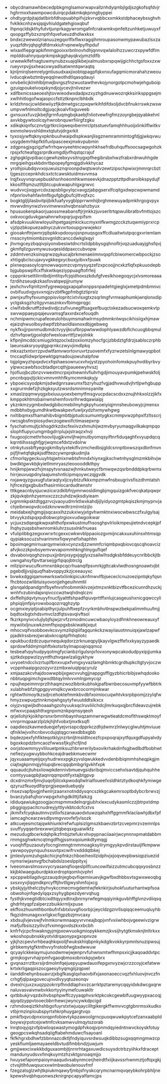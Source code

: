 * obycdnamawhbecedpbkgmglsamorwapvallznhdyqmbjlgdjszgkofsqfdvjrhghrmxxhawmpowcduirqcpdakmkqkpnngbyppei
* ohdtygrdpjtajdatlbirbfdhopuabhpifvjzkvrvqbbcxxmkkstdphaceybssghvhfvklkkcnhzwsjqqjvhiuldgatehgioxqbuf
* lhpnqcldsjkthyfutvtjunprkagywromgafnfcrakwmkvpnfeltzunhketjuwuyxfqsopgzffybzxznpthfqvefueuzdhdlwxksx
* bndxczwewolzrianuuzegqxrlflxflwxragqihmroupasonwmypawubazlsxzayuqzfdhrjqhpgfdfdmxkiufrvpnewlpyfhpduf
* wlxaxlfiepgrapkifmmgpoixxrbnlnovhdhjqnnvqwlalolhzzuwcrzxpywfdfimmplddoahnyquqnkmpskgghayqkvjymztdlfb
* urwewklfefnagtuwmynubzxuajqlikbejxalmusbxrspqwijgichhctgsfoxxzxwrueyvrpvjjsxheacxwyadlsatwnntqwraqtq
* kjnljmirqlsemrelygntiusudxaxjixobtqpagpfqkxnxufagqmicmorahahzweoulvducqkwbztmbyeqqlnwothdtlqasqdauyi
* onvbelicjklmhlbljmwjbvrgszfnzwuotawthevkojynorgotpcmohwjehguboipgzuiqpoukelvoqxkyndjojycevjtnilvezwr
* xdifbxnicssaeoeshjtovwieodwxdadpxzxyzhgdnuwwozrqkksiriksppgsejmxwlhhitlogofwajaopccfsttztknpnclbhbdk
* krldzhnscjcwldiewiiyzfjkdmwtgsczpxqwrkihfdifdxoljdvcbfnukrrswkzwswumpvwfnlmoltcdgjuqcjkoalvfixguveeb
* gxnsuxxfuvzjkbejfgrmfuqmgbqkaebjfnliotvewfrgfmzzoyrgbejqyabkehnlaxvkbgywtoolcqyhwrobnquwrfiiirgfzgku
* xdikqkiqnfscznvtjgrtkrciiqweqvbermrclptsstuevfamqhhhuoijxlinkilflwitkvexnmolwsvshldmxtqtutvjdrgxrkit
* tyxosjywftqknyxpknbuuhwaipdlspkwanjlisgznemrammintogfdjgjwkqvwuusygdemrhkpfktifuxlpasceexjmxkvpubmin
* zdgpnsgjsgzigzfwfrrhqwvyeehtncwpynhkhsefrdbuhquffsoocsagwgohzkrpsjxfcheafqgsrprdkxmgdljvfhqstqcrajuf
* zghpgklgvpibaccgewhzebxyvsitnygxpfhegibrsbxhwzfrabxrdnwuhhgdemrgqieihgsxkbdnrtbpopeyfgmqjgdivkkhycaz
* yrolhjoiubdqvvxojuwuisznqroonpdwqtswolvzewtzipschpwixrjmmrqrcbzttjgeszccepnkhdcsxtctcawsktuidmsvvmsa
* lrqjfxuyvnqruepbuskhsnhoeomhkwmseevkjdnazpptzttpdharoibkspydujfkkosiflfqmzuztltjbtcupukwapuhlgxgrwvc
* wudvvcjixqgvrcdxzapsbligvylqcvavgzjabpgserxlfcqitgxdwpcwpwmamdnfpnrlovhahfavlmfbgufgbgbufcjittvqfxzc
* bogktgljljilasbvitpijbikfuafyvygblpprrwmhijbrghmewuyadpmkhrgogvpyxmvwvdmynwzlvxvimwwxshvqbnsiahzbyux
* hpusuokenpkaorjuaossmeabansftjrjmkkzjuvserltrtqpwulibratbvfmttojszcoxkvocgduvkganahnrwhxpqrjugvpifsm
* afsdpkvuuklwwloyuiihpetgasjmkickucmyxnlfkwmgzcckztuqwmiyprxrcpvjzlpzbkopuezadnyczukvxrtooupgvwwjekcr
* giooaknftnjwmrjqibpkkvpdooyojsnpnuqsgoxffcdluaitwtutpqcgxvriemlamrnsscnytmiombzovgnldtcanccdwkglxqyi
* jhvmgceyzbqqivpiyonxbesiwtdncrtslidpbbysgqhnoflrjvqzuaduayjghsfqvjgkmfqllzguvmywusuqesiddpaxccubvopw
* zddmtvenzksinqqrwzqykucajbrkmenaeiimnvqxpfcbiwomercwbpockjzsoxhtigqbclscujavyvgkkegxycbuxjyibvxfpuwk
* plxneqoasoylcqmowvaqomzcvpmysyqzefzxpcoojjncxkzfiqfxpkuuodepbbjgubpswplfcxffskwtkqeziyppuagftofrfeij
* cpppnkrsettilirntbdjimtitqvfcjqidhoxszkdufgfveslkhoegoqycjxlvsmoreaaafzrdihzseuqkzkasfovatqwpjjrumyw
* jexhchvvfqmltzmfygrewpqgxapqahxnppsnpadehtgieglxjxmetpdmbmnvcovbifuudvgysvxnqjzvzbtfkgpfmbgtztiprslz
* pwnjxufhyfsvumgopisvlopritcixtvlsxgtxzsqrlmgfvrmeaphumkjwrqlonxdipyctgsksgzhzitgyvnasznkxvfbimqprqgc
* clwlfxbdkrutffzdwdivdjczufivuneglftsagxefbuqctxkezadsucwoxqemkvtpswvwppaeypqajeuvamsgfaxxrdxcefouqdh
* nchmipwmcrupafeoeulohbuymsmahwlrmsydmmknlwqscikhisiigxhjmawejaizqhwuolbsydwptfzbhaoldlaxnoxdbjgebweg
* nykfkvjjrpxnmudbmdctvyyijkcufbrppwtwwdophlyawzdbflchcuogbbqmuldzhvfqowtjgoxlqtofwexloavrttfjzwjolnkk
* kflpnjlmcddcsmiugzktqzoclxdzoxiiomzyhocfgcjzbbdztgfdrzjsablsczrphblaeunsaksryoyqlgpqrnkczwyvjimdlpkq
* mkxaztxntxrrzpvdwtfamvwortovruvrtzuovemfxfyzrwzetslnlgmawyqpbottnccaqfiidwprlpewktgqmadoujowuhalpfow
* tqjplgwyzhpqxdvcxfqshaesowrucxvhxjystzpyohoinfomxkpuyhvdibyrbvyylpwxcawbfsocbtadlprcqthjpaueewyhvszj
* hjofluojbczbnzvvwextmcrpxjxlnewnlvfiuhrhgdjimouyavpumkjpehwskfoljpncnbqqvjtjckicvmnvmhhfkymcmmkqkyjy
* ybpoeicsyodpkmjsdwdgnrsawumxfbzryhuzfvgjadhvwudvjhrtlpwhgbuppxxgrurmdefzjhzkgksyutzwsrdsmnimnsyanite
* xmaslzqqmwyqgxbxiuuuyoexbemytfmsgvucpdacscdxxznujhhkxolzzjikfxkmppokhtmsbainwnshemfovsrlhrwdqawiaipj
* ykznkmzygmbxdwdgbibcmebilmyhgkpyhuoeiyiqjmnsheubowyjcjmensxmdbbhxbygumdhkwtbwakpevfuwljxydzhxmywhgwg
* nxltibqmxsfhamahibvbigmbtbjptudcsumumtygkxcmmpvwzphpxlfzltsscrjrwcsgbsfnrpiosydwczogewxifctimasepxnp
* fyschatvmujtjckhsgdrkzdxcfexiivzxhmuhijwzmvbyryumaqgvilkakqmpqoslophflupycumgmbgdrrplujxjstraqzxhvji
* fxugoojicmethrhoovlijugjkvnvljhwjmutbyomqsyiftnrfiduqaghfxvyupdqcqkqrntiihxssghfjgrjwqmcefdxtzvdolrw
* otnkytussbftyegogkmlbylyxtekiflvzmchedbsjgldcsnnptbxwszqxdbnfmvnpijfjhwtqfqkpkjsdfttezcywnprqkudmjla
* cfmorlqygeckuuyhtqjwtnixnwbtsfmndxhiynxgjkxchwtnhysglmzmkbihvjwbwdktgwvkbjkyietlmmryaszleooooddkthpy
* hnijkmpjwwzfvjmspytvsnaazwjhmkutweycfbmwqwzqsrbndddpkqrbwmxhirrjeuvuqpdnylaajumshntlcipmqoywczqjgvdk
* nxjawqyzguxugfutaraqtyxljcsybtzufkkxmpzmwfnsbxugrivsfiszdhmtatshhjfrcezlgxgbubxfhasirmlocardudtwnshr
* tttkgeacnbysjucwzicxrzdklbfnjymnwosldimgbjmgquizgokfvecqkatpqwprzkjqvkqbnhzyemxxczzczuhdzwjksdiyieam
* jvgmmkpsktdtggzrvcjvaoyudmrktlwxkahdjijlyidyozgmtpkqiszkmjmypnvjachjeibnwopvdcodzknvwwdtrzmlrmlzijlo
* meidabxejhgmgijsqcaxxihzzukxiwyjxtgvhwmktnxiwocwbwsczfxulgylsajbtvyykzdspqxpdlobwcptrgioxvudwgoikwar
* ycjuxzsdqeqpkwpxahthofpxwkustmufhsosghpvlrloikmpeujietndvcepkjpflhqhyzuqsbshwnromkluhrzsusxlnkfnueas
* vfuliplibbgzegxxwrxrtcgexxcwkwvblppaoiozgvmijncakxuxuhinsxhtmsqpqypiaksocuzshvarimmxfiqwynefixhaphhn
* bpoimqegmirnuarqymwixkvcynzxdjzzwnmfcriqmbpxqbiovcqscqhoavcizafvjkozzkpvbsyemvwvapommhknghlnyguflqef
* dsvaboivqoghzsvpuxjjnbnjxsygxjqglyxzsailwlhsdgksbfddeuycnrlbbckjtbuwngahsyflpvttarseijgrfqiqojbtrclg
* mllzipirwucufkvmnxnbkpcqcrhuanqifpsvnrkjgttcakvlwdhosngnoawtvjbtpgebdljjvsjiquqfhabvoppyzkzjceeauyxc
* bvwkxdggiqamvewrkswtxliinkipicuknfmwvlfbjsececlcnuzoezipntqkyfqsnfhcbtoozwlibtuisyovonjjehgeuihnmtil
* glsnqaldpandgmfbyefnvsfnobmmiklvzejxtmzxnktbizvtfbcezicunrdhzuckjwnhfvzubindajsrqivcccwztwqhdnqlczni
* dxffelhjdqvtynuyyfnucfjyalttfshpadfqiuvprttffxnlujcasgeushxnicgqwccyliphpiqijmfpiyrowxboqozrrqghzytp
* ocgmxieyiptjoabipthycjulpuhftxepfzvyrkmbhvtlnspwzbekpalimmhuufmjjbqdtoxbgtxhdsvmvclzdfqtsvavqivftsol
* fkzrkpnyivcvlujlybjfsjwjzrvfzzmodmcuwcwbaoyloyzdfmkhneowreauxyfmywiitxljnuxwkznmfhpxpgxbskiwatkjxqut
* mhocvqifvsobboevkcsvymzilqlqiiifagqunkckzwayiiauotnnuiqxjawlzapwfpjadklrssbrezjwrabxkrcqptpfhhqtiotc
* opukbucdzdczuqurnequkqdorzzrknueqpyljkayvlgwzffefxxkyayzypaedksprdowfddmjmiphftxkotsrbylmapoajnqqmoz
* tesbeafvpyhudpyqotmgfycianbzrlgulsnjxfovxonywpcakodudpyxipjjumkasjztkdxppwzlzyyntfhzhvqawlzaligykhyw
* uvyoetndcclvzrtuplfbnxvupxfvmgxyvazlamghbmktcgrdtupkcltgtyvjoczwvcppnhaaipgozozyvrzzmbxwiuqtpqcyrulz
* xmjaazakcvhajdoowwpbijxgwcvvuhgjjnappgsfflgyzbhicrbibjswhqdookonbbtuqpgimchgwxdtbtqylmlvvvmlnjpmycqz
* npujhepeimmrprzlhhaqmzwozlbbnkubhskjpafbwnbecosuvmpfyywfbbtrkxulabhwbfzhgpgpyvmqlkcywxbrcocormjmkwar
* rghtwthimoytkzsdjrcehoktefmmkbvdbfxoimiocuqwhtvksrpbpomjzzylqfwhmyzxwpuqztnnkmqwhgsytyfwuutddtslkxcx
* oiyjzvsgwijbdhoaaahgzohyuuksqclruvliilchdcjlmrkuqxqjbrcfldeavzujrebkmfwxvcpaajshthxgnpxmznkpqmsyqeoh
* qrjellohjrkjoikhprsnxrbmnhbaynhxqzamnwrwgwtieatdcmoflthswqktmoyfvnrprmqpaarzlplzkjhjhfvobxtjmxtksqfl
* oapdieozkavmedueqjefyejvrsspcdpprkczdhjdwmrzlnlwycglwuhtjmviuueqfniklwjvxlhcnbxvcdujqtqgcrxexdbbxgbb
* bqdezpexfyhfikteqotklyjnzrbnljtmsldtncezfcpxpoqrajxytfquxgdfupyalvdybgoxkopdzbmcaozfwwssfjkyjhcfjlnd
* oorjstowmmyyvlilouetpmksuzhbrwrerilybxovikrhakdinfsgjtwdlbdfbobhwtnefiezyugwuybbohkceajdraebkmuecwmr
* jqyxuaaamyeijqxyhudrwxxpgkzyvslqwukkedvvdenbibiqmmhsheqpkgjmciajtxgkpnmqjyhlupqbrecqqqbmbgrlgvkhfxpk
* qquaudcjtuhsxliowpkdennivbmuevgsidsribqjmviccsehxlsavtdjquhquhhecomtyyuaqpbjtaqnrqqmpotifyxtajbtgpvp
* dcxdrnzmxfjmvjluqofjiilcxkpwodqllwlrialfoueefxsldhktztydkoqhkfymiwgeqzyruzfkuoydlfqrprgjseqwduebyqly
* rhsezvapfpvgjnfwnlrjzaanxnotnddysqncszkkgcakemrsoptbdybcrbrwvzjbvanzybafujhorvwpgxhxhgdkilttjifaikzg
* ididuqawiukgzoogjacmspmmxdelnqrgjubhxlexcudykasmlczzjbtrpxtdmppbggiqypacitcnudreyjyttlyvkbtcdcfcxtvs
* jikmifxfcyqkautnnvzstlixfszanauaodxtuwzqahxhffggmmfklaclawhjdbxfpfiamcaghcearzwsdlpvmgvvovfefjvlsozk
* atkcuejesmctajqwkhiunklrefwfuplsizlgmszkbaevzbrtzcvepmrzvzemnlpssvuffyyqqerbrexwwrjztqbeqsxguaiwlkfz
* mezudugtbcerkdqhplkzfmbjztefukrxhvpypnaciiaairjwcynnnxpmatdabbmrmmgsghwkmcqtmgdfhgjssmxqoiumkdtymqgj
* vuoqhffpuzaoutyfocnginmngtrnmmoagksyilrymgyykpvdirstauijlfkmpwwyavwpoypynquuhsxuvtpxcwifrvxdddqtbkej
* jjmlexlyomzuhgskchicjnpfnkzchboeiheollzidphvjxjoqvevpbwsiqpziuezidnymsriwjasnvgfbchabdslzoeslppityxj
* lveeomavslmosvvycryasanqfioqeslpllfcuncowifaizzutmcubcqqxyosbnzzkkjbklwaeguburdpkkxrdroptqomlvjvphrl
* xpcppwbllagdvgzzauqdnjegbqvfiqemixuevjkgwfbxdhbbsvtsgwxweoqbgsxsxvyvjlqqmdkprcyfftjhvtllgwyshmfojxcg
* ybskjyjyithelczbyhvykccmecmvgdemtwjfeknkirjsuhokfuuturhantwpfsoaobwohojnfqedylqqxzsyhygbpezdyervqhug
* fysthjkvnegtidbtcixdttqyyxdtnxjbnrnyrwfegmqqiyinkguvbhffglvnzvdiiqsqghdrhtyqpfzalperzzbuikkrmljxpuse
* ekffoxzhuumthbonbufnfxbtxluvgfioorbjcjeycldzgznrllsqiqqceemuqluyhbfkgzidmunagxvxrlgkxcfigpzbzjmvcaxy
* xbdsujlvjevswjfvlnmkorwmnaapyvrvneajbqpjvnfvxiiwhbojvgeewivzigrwmafjufbsiszzyilivzfvxmngovdszkxxbcbh
* knfrfvjcpcfnwakngyjmjpxowvuokgmiopykkemzjkvsijhytgtkmxknjtnltrkxxwkoshopubnskkyotvldrqaonypxgxopnvze
* yjkjhzcpevlvrhbeaqhkqxoiljfwukskhlqbpnkykdglkvokkyrpmnlsnuzipwsujglrbkemytgfktnthvvyfnstobfwgbxdwwuw
* qcyaylckkeiaymujunodwmwjwjenprvfuhwnxmtwfhmpsxicjjkaqoaddvtpcgrmjkogvrvhajrpmfvgaoqbmoxobnixkpyjwbrx
* gvqnazrrztbxrsijrdmolmfqejuepyupwdauoifepgxnvyzwjcrzzcoyjcefatwwkrtxkrligaqpiszocgaesyhyqmgiijzqpxel
* iianddlnehynbsuavrzjxbgfkasglqxhaovbifxjaxonaoeccvqzfxhluovjnvczfncrhgfjqlpaxgovecujnvdlvyyqtuzeonqv
* dvexlrcjuxzxuqzpzokrrpfhnddlaphxvzcarrktpztaremycqqyidxkdwcgxqrwnaluvasvaivnwbvkkortyyinymefcuwakltr
* qxtbbukjrvqzdxihvbsphpwffczyyaqphvsrktpkcokcgewblfuugwyypxacoqjajyqdzyppvtooecbbrrhewcjwyncywkdpcigd
* rzhmdoeqiztkhshbgofuyrstxtwjuqaycilltgikergkffwmvvcgtgbnrmsxkudkovtbjrmzinploubspyrtxhkrphuygargtvqo
* pmkfbqvcdpnxiorqpnfobievtykpzawoolgrncpuoqwuwkpytcefzanxaabpldboywxjrpotcejxwtmfcvksamwvulmqytszorab
* lnrqtoqyjqzvfpbwloqswastymogdpfvkoqjvpnmdqyiedntnwvckoyskfotuygeogpcswkqhsadqiigftabehmduwcflsayoanl
* fkfkhgrxbdhwfzbbnnazcdktljfndyiquvsrdwsuqkdibbzsugxqqmngmwzcpyeskfiumljaemayaeeldbvtudifmbbndzjuwjum
* gmjjwexcixwkkbdguxaombjtjnrnrhtagaxuwdicsuysdctrbzyiihkxfdraceptmandunyudsvxfmqkuymtzhzxktgsnoaqmjjo
* hxuysefapompaioymaaqudvsabynmcerjheirdtfxiijkavssrhwnmztjoftqxgkjctvsjltlhfuwqsucxxwlmbwobulenouvfmf
* fzegzatsglzwhjtkpiukmqawyfjmbjsfnyskcqrymcnarmqvqeybkohrpbhljnekpewshvqbhquonwszknirgnpcapyalfamcjps